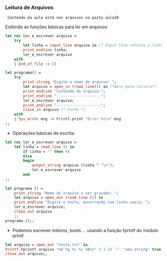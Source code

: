 ### Leitura de Arquivos
	 Conteúdo da aula está nos arquivos na pasta aula10

Exibindo as funções básicas  para ler  em arquivos:
```ocaml
let rec ler_e_escrever arquivo = 
	try 
		let linha = input_line arquivo in (* Input line retorna a linha *)
		print_endline linha;
		ler_e_escrever arquivo
	with 
	| End_of_file -> ()

let programa() = 
	try 
		print_string "Digite o nome do arquivo: ";
		let arquivo = open_in (read_line()) in (*Abre para leitura*)
		print_endline "Conteúdo do arquivo:";
		print_endline "--------------------";
		ler_e_escrever arquivo;
		print_endline "--------------------";
		close_in arquivo (* Fecha *)
	with 
	| Sys_error msg -> Printf.print "Erro: %s\n" msg
;;
```

- Operações básicas de escrita:
```ocaml
let rec ler_e_escrever arquivo =
	let linha = read_line () in
		if linha = "" then ()
		else
		begin
			output_string arquivo (linha ^ "\n");
			ler_e_escrever arquivo
		end
;;
  
let programa () =
	print_string "Nome do arquivo a ser gravado: ";
	let arquivo = open_out (read_line ()) in
	print_endline "Digite o texto, encerrando com linha vazia: ";
	ler_e_escrever arquivo;
	close_out arquivo
	;;
programa ();;
```

- Podemos escrever inteiros, bools ... usando a função fprintf do módulo printf.
```ocaml 
let arquivo = open_out "teste.txt" in 
Printf.fprintf arquivo "%d %g %c %s %B\n" 3 3.14 '!' "uma string" true;
close_out arquivo;;
```

